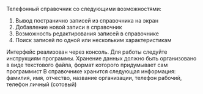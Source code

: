 Телефонный справочник со следующими возможностями:
1. Вывод постранично записей из справочника на экран
2. Добавление новой записи в справочник
3. Возможность редактирования записей в справочнике
4. Поиск записей по одной или нескольким характеристикам

Интерфейс реализован через консоль. Для работы следуйте инструкциям программы.
Хранение данных должно быть организовано в виде текстового файла, формат которого придумывает сам программист
В справочнике хранится следующая информация: фамилия, имя, отчество, название организации, телефон рабочий, телефон личный (сотовый)
